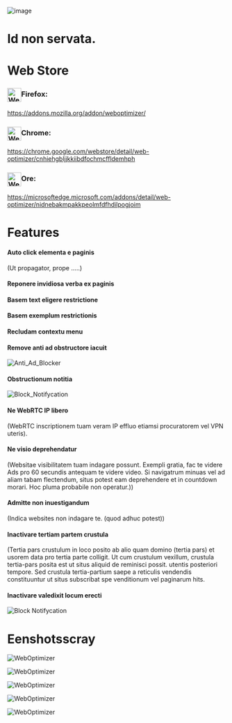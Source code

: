 ![image](chrome/icons/icon.png)

# Id non servata.

# Web Store

### <img src="webstore/images/firefox.png" width="32" height="32" alt="WebOptimizer Firefox" align="center" />Firefox:

<https://addons.mozilla.org/addon/weboptimizer/>

### <img src="webstore/images/chrome.png" width="32" height="32" alt="WebOptimizer Chrome" align="center" />Chrome:

<https://chrome.google.com/webstore/detail/web-optimizer/cnhiehgbljjkkiibdfochmcffldemhph>

### <img src="webstore/images/edge.png" width="32" height="32" alt="WebOptimizer Edge" align="center" />Ore:

<https://microsoftedge.microsoft.com/addons/detail/web-optimizer/nidnebakmpakkpeolmfdfhdilpogjoim>

# Features

#### Auto click elementa e paginis

(Ut propagator, prope .....)

#### Reponere invidiosa verba ex paginis

#### Basem text eligere restrictione

#### Basem exemplum restrictionis

#### Recludam contextu menu

#### Remove anti ad obstructore iacuit

![Anti_Ad_Blocker](chrome/images/anti_adblock.png)

#### Obstructionum notitia

![Block_Notifycation](chrome/images/notification.png)

#### Ne WebRTC IP libero

(WebRTC inscriptionem tuam veram IP effluo etiamsi procuratorem vel VPN uteris).

#### Ne visio deprehendatur

(Websitae visibilitatem tuam indagare possunt. Exempli gratia, fac te videre Ads pro 60 secundis antequam te videre video. Si navigatrum minuas vel ad aliam tabam flectendum, situs potest eam deprehendere et in countdown morari. Hoc pluma probabile non operatur.))

#### Admitte non inuestigandum

(Indica websites non indagare te. (quod adhuc potest))

#### Inactivare tertiam partem crustula

(Tertia pars crustulum in loco posito ab alio quam domino (tertia pars) et usorem data pro tertia parte colligit. Ut cum crustulum vexillum, crustula tertia-pars posita est ut situs aliquid de reminisci possit. utentis posteriori tempore. Sed crustula tertia-partium saepe a reticulis vendendis constituuntur ut situs subscribat spe venditionum vel paginarum hits.

#### Inactivare valedixit locum erecti

![Block Notifycation](chrome/images/leave_this_site.png)

# Eenshotsscray

![WebOptimizer](screenshots/1.png)

![WebOptimizer](screenshots/2.png)

![WebOptimizer](screenshots/3.png)

![WebOptimizer](screenshots/auto_click.png)

![WebOptimizer](screenshots/replace_words_google.png)
